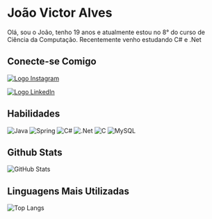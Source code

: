 # João Victor Alves

Olá, sou o João, tenho 19 anos e atualmente estou no 8° do curso de Ciência da Computação.
Recentemente venho estudando C# e .Net

## Conecte-se Comigo

[![Logo Instagram](https://img.shields.io/badge/-Instagram-%23E4405F?style=for-the-badge&logo=instagram&logoColor=white)](https://www.instagram.com/joaovictor.am/)

[![Logo LinkedIn](https://img.shields.io/badge/LinkedIn-0077B5?style=for-the-badge&logo=linkedin&logoColor=white)](https://www.linkedin.com/in/joão-victor-alves-57a475203/)

## Habilidades

![Java](https://img.shields.io/badge/java-%23ED8B00.svg?style=for-the-badge&logo=openjdk&logoColor=white)
![Spring](https://img.shields.io/badge/spring-%236DB33F.svg?style=for-the-badge&logo=spring&logoColor=white)
![C#](https://img.shields.io/badge/c%23-%23239120.svg?style=for-the-badge&logo=csharp&logoColor=white)
![.Net](https://img.shields.io/badge/.NET-5C2D91?style=for-the-badge&logo=.net&logoColor=white)
![C](https://img.shields.io/badge/c-%2300599C.svg?style=for-the-badge&logo=c&logoColor=white)
![MySQL](https://img.shields.io/badge/mysql-4479A1.svg?style=for-the-badge&logo=mysql&logoColor=white)

## Github Stats

![GitHub Stats](https://github-readme-stats.vercel.app/api?username=JoaoVictorADM&theme=transparent&bg_color=000&border_color=30A3DC&show_icons=true&icon_color=30A3DC&title_color=E94D5F&text_color=FFF)

## Linguagens Mais Utilizadas

![Top Langs](https://github-readme-stats-git-masterrstaa-rickstaa.vercel.app/api/top-langs/?username=JoaoVictorADM&bg_color=000&border_color=30A3DC&title_color=E94D5F&text_color=FFF)

